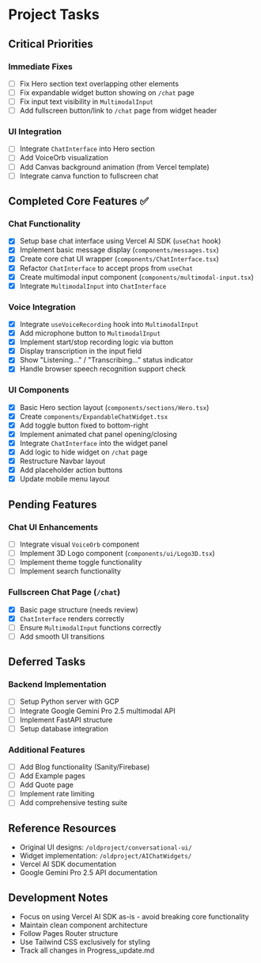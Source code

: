 # Project Tasks

## Critical Priorities

### Immediate Fixes

- [ ] Fix Hero section text overlapping other elements
- [ ] Fix expandable widget button showing on `/chat` page
- [ ] Fix input text visibility in `MultimodalInput`
- [ ] Add fullscreen button/link to `/chat` page from widget header

### UI Integration

- [ ] Integrate `ChatInterface` into Hero section
- [ ] Add VoiceOrb visualization
- [ ] Add Canvas background animation (from Vercel template)
- [ ] Integrate canva function to fullscreen chat

## Completed Core Features ✅

### Chat Functionality

- [x] Setup base chat interface using Vercel AI SDK (`useChat` hook)
- [x] Implement basic message display (`components/messages.tsx`)
- [x] Create core chat UI wrapper (`components/ChatInterface.tsx`)
- [x] Refactor `ChatInterface` to accept props from `useChat`
- [x] Create multimodal input component (`components/multimodal-input.tsx`)
- [x] Integrate `MultimodalInput` into `ChatInterface`

### Voice Integration

- [x] Integrate `useVoiceRecording` hook into `MultimodalInput`
- [x] Add microphone button to `MultimodalInput`
- [x] Implement start/stop recording logic via button
- [x] Display transcription in the input field
- [x] Show "Listening..." / "Transcribing..." status indicator
- [x] Handle browser speech recognition support check

### UI Components

- [x] Basic Hero section layout (`components/sections/Hero.tsx`)
- [x] Create `components/ExpandableChatWidget.tsx`
- [x] Add toggle button fixed to bottom-right
- [x] Implement animated chat panel opening/closing
- [x] Integrate `ChatInterface` into the widget panel
- [x] Add logic to hide widget on `/chat` page
- [x] Restructure Navbar layout
- [x] Add placeholder action buttons
- [x] Update mobile menu layout

## Pending Features

### Chat UI Enhancements

- [ ] Integrate visual `VoiceOrb` component
- [ ] Implement 3D Logo component (`components/ui/Logo3D.tsx`)
- [ ] Implement theme toggle functionality
- [ ] Implement search functionality

### Fullscreen Chat Page (`/chat`)

- [x] Basic page structure (needs review)
- [x] `ChatInterface` renders correctly
- [ ] Ensure `MultimodalInput` functions correctly
- [ ] Add smooth UI transitions

## Deferred Tasks

### Backend Implementation

- [ ] Setup Python server with GCP
- [ ] Integrate Google Gemini Pro 2.5 multimodal API
- [ ] Implement FastAPI structure
- [ ] Setup database integration

### Additional Features

- [ ] Add Blog functionality (Sanity/Firebase)
- [ ] Add Example pages
- [ ] Add Quote page
- [ ] Implement rate limiting
- [ ] Add comprehensive testing suite

## Reference Resources

- Original UI designs: `/oldproject/conversational-ui/`
- Widget implementation: `/oldproject/AIChatWidgets/`
- Vercel AI SDK documentation
- Google Gemini Pro 2.5 API documentation

## Development Notes

- Focus on using Vercel AI SDK as-is - avoid breaking core functionality
- Maintain clean component architecture
- Follow Pages Router structure
- Use Tailwind CSS exclusively for styling
- Track all changes in Progress_update.md

